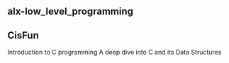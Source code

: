## alx-low_level_programming

## CisFun
Introduction to C programming
A deep dive into C and its Data Structures
